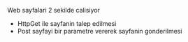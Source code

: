 Web sayfalari 2 sekilde calisiyor

- HttpGet ile sayfanin talep edilmesi
- Post sayfayi bir parametre vererek sayfanin gonderilmesi
